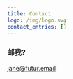 ```yaml
---
title: Contact
logo: /img/logo.svg
contact_entries: []
---
```



<h3 class="f4 b lh-title mb2">邮我?</h3>

jane@futur.email
